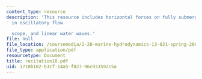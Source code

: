 ```yaml
---
content_type: resource
description: 'This resource includes horizontal forces on fully submerged cylinder
  in oscillatory flow

  scope, and linear water waves.'
file: null
file_location: /coursemedia/2-20-marine-hydrodynamics-13-021-spring-2005/1710b102b3cf14a5f02796c933592c5a_recitation10.pdf
file_type: application/pdf
resourcetype: Document
title: recitation10.pdf
uid: 1710b102-b3cf-14a5-f027-96c933592c5a
---
```

